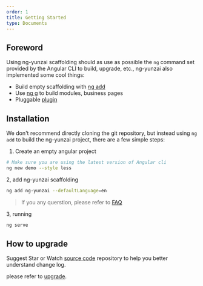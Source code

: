 ```yaml
---
order: 1
title: Getting Started
type: Documents
---
```


## Foreword

Using ng-yunzai scaffolding should as use as possible the `ng` command set provided by the Angular CLI to build, upgrade, etc., ng-yunzai also implemented some cool things:

- Build empty scaffolding with [ng add](/cli/add)
- Use [ng g](/cli/generate) to build modules, business pages
- Pluggable [plugin](/cli/plugin)

## Installation

We don't recommend directly cloning the git repository, but instead using `ng add` to build the ng-yunzai project, there are a few simple steps:

1. Create an empty angular project

```bash
# Make sure you are using the latest version of Angular cli
ng new demo --style less
```

2, add ng-yunzai scaffolding

```bash
ng add ng-yunzai --defaultLanguage=en
```

> If you any querstion, please refer to [FAQ](/docs/faq)

3, running

```bash
ng serve
```

## How to upgrade

Suggest Star or Watch [source code](https://github.com/hbyunzai/ng-yunzai) repository to help you better understand change log.

please refer to [upgrade](/docs/upgrade).
